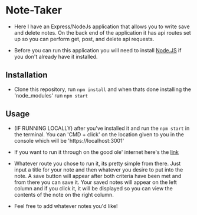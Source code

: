 # Note-Taker

- Here I have an Express/NodeJs application that allows you to write save and delete notes. On the back end of the application it has api routes set up so you can perform get, post, and delete api requests.

- Before you can run this application you will need to install [Node.JS](https://nodejs.org/en/download/) if you don't already have it installed.

## Installation

- Clone this repository, run `npm install` and when thats done installing the 'node_modules' run `npm start`

## Usage

- (IF RUNNING LOCALLY) after you've installed it and run the `npm start` in the terminal. You can 'CMD + click' on the location given to you in the console which will be 'https://localhost:3001'

- If you want to run it through on the good ole' internet here's the [link](https://jgs-note-taker.herokuapp.com/)

- Whatever route you chose to run it, its pretty simple from there. Just input a title for your note and then whatever you desire to put into the note. A save button will appear after both criteria have been met and from there you can save it. Your saved notes will appear on the left column and if you click it, it will be displayed so you can view the contents of the note on the right column.

- Feel free to add whatever notes you'd like!



